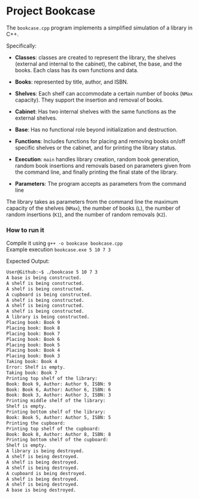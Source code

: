# Project Bookcase

The ```bookcase.cpp``` program implements a simplified simulation of a library in C++. 

Specifically:

- **Classes**: classes are created to represent the library, the shelves (external and internal to the cabinet), the cabinet, the base, and the books. Each class has its own functions and data.

- **Books**: represented by title, author, and ISBN.

- **Shelves**: Each shelf can accommodate a certain number of books (`NMax` capacity). They support the insertion and removal of books.

- **Cabinet**: Has two internal shelves with the same functions as the external shelves.

- **Base**: Has no functional role beyond initialization and destruction.

- **Functions**: Includes functions for placing and removing books on/off specific shelves or the cabinet, and for printing the library status.

- **Execution**: ```main``` handles library creation, random book generation, random book insertions and removals based on parameters given from the command line, and finally printing the final state of the library.

- **Parameters**: The program accepts as parameters from the command line

The library takes as parameters from the command line the maximum capacity of the shelves (`NMax`), the number of books (`L`), the number of random insertions (`K1`), and the number of random removals (`K2`).

### How to run it

Compile it using `g++ -o bookcase bookcase.cpp` <br>
Example execution `bookcase.exe 5 10 7 3`

Expected Output:

```bash
User@Github:~$ ./bookcase 5 10 7 3
A base is being constructed.
A shelf is being constructed.
A shelf is being constructed.
A cupboard is being constructed.
A shelf is being constructed.
A shelf is being constructed.
A shelf is being constructed.
A library is being constructed.
Placing book: Book 9
Placing book: Book 8
Placing book: Book 7
Placing book: Book 6
Placing book: Book 5
Placing book: Book 4
Placing book: Book 3
Taking book: Book 4
Error: Shelf is empty.
Taking book: Book 7
Printing top shelf of the library:
Book: Book 9, Author: Author 9, ISBN: 9
Book: Book 6, Author: Author 6, ISBN: 6
Book: Book 3, Author: Author 3, ISBN: 3
Printing middle shelf of the library:
Shelf is empty.
Printing bottom shelf of the library:
Book: Book 5, Author: Author 5, ISBN: 5
Printing the cupboard:
Printing top shelf of the cupboard:
Book: Book 8, Author: Author 8, ISBN: 8
Printing bottom shelf of the cupboard:
Shelf is empty.
A library is being destroyed.
A shelf is being destroyed.
A shelf is being destroyed.
A shelf is being destroyed.
A cupboard is being destroyed.
A shelf is being destroyed.
A shelf is being destroyed.
A base is being destroyed.
```